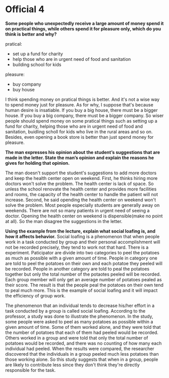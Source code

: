 # Official 4
**Some people who unexpectedly receive a large amount of money spend it on practical things, while others spend it for pleasure only, which do you think is better and why?**

pratical:
* set up a fund for charity 
* help those who are in urgent need of food and sanitation
* building school for kids

pleasure:
* buy company
* buy house

I think spending money on pratical things is better. And it's not a wise way to spend money just for pleasure. As for why, I suppose that's because human desire is insatiable. If you buy a big house, there must be a bigger house. If you buy a big company, there must be a bigger company. So wiser people should spend money on some pratical things such as setting up a fund for charity, helping those who are in urgent need of food and sanitation, buidling scholl for kids who live in the rural areas and so on. Besides, even opening a book store is better than just spend money for pleasure.


**The man expresses his opinion about the student’s suggestions that are made in the letter. State the man’s opinion and explain the reasons he gives for holding that opinion.** 

The man doesn't support the student's suggestions to add more doctors and keep the health center open on weekend. First, he thinks hiring more doctors won't solve the problem. The health center is lack of space. So unless the school renovate the health center and provides more facilities and rooms, the capacity of the health center to handle the patient will not increase. Second, he said opending the health center on weekend won't solve the problem. Most people especially students are generally away on weekends. There are not so many patients in urgent need of seeing a doctor. Opening the health center on weekend is dispensible(make no point at all). So the man disagree the suggestions in the letter.


**Using the example from the lecture, explain what social loafing is, and how it affects behavior.**
Social loafing is a phenomenon that when people work in a task conducted by group and their personal accomplishment will not be recorded precisely, they tend to work not that hard. There is a experiment. Paticipator are divide into two categories to peel the potatoes as much as possible with a given amount of time. People in category one are told to peel the potatoes on their own and each potatoe they peeled will be recorded. People in another category are told to peal the potatoes together but only the total number of the potaotes peeled will be recorded. Each group member will only get an average number of potatoes pealed as their score. The result is that the people peal the potatoes on their own tend to peal much more. This is the example of social loafing and it will impact the efficiency of group work. 


The phenomenon that an individual tends to decrease his/her effort in a task conducted by a group is called social loafing. According to the professor, a study was done to illustrate the phenomenon. In the study, some people were asked to peel as many  potatoes as possible within a given amount of time. Some of them worked alone, and they were told that the number of potatoes that each of them had peeled would be recorded. Others worked in a group and were told that only the total number of potatoes would be recorded, and there was no counting of how many each individual had peeled. When the results were compared, the researcher discovered that the individuals in a group peeled much less potatoes than those working alone. So this study suggests that when in a group, people are likely to contribute less since they don't think they're directly responsible for the task.
